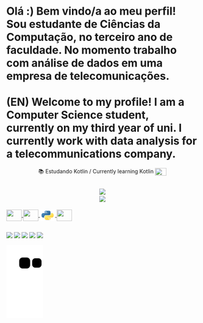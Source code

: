 <div>
<h1> Olá :) Bem vindo/a ao meu perfil! Sou estudante de Ciências da Computação, no terceiro ano de faculdade. No momento trabalho com análise de dados em uma empresa de telecomunicações. <br>
<br>  
(EN) Welcome to my profile! I am a Computer Science student, currently on my third year of uni. I currently work with data analysis for a telecommunications company.</h1>
<p style="text-align:center;"> 📚 Estudando Kotlin / Currently learning Kotlin  <img align="center" height="20" width="30" src="https://cdn.jsdelivr.net/gh/devicons/devicon@latest/icons/kotlin/kotlin-original.svg" /> </p>
</div>

<div align="center">
</br>
  <a href="https://github.com/GuiGuidugli">
  <img height="180em" src="https://github-readme-stats.vercel.app/api?username=GuiGuidugli&show_icons=true&theme=dracula&include_all_commits=true&count_private=true"/>
</br>
  <img height="180em" src="https://github-readme-stats.vercel.app/api/top-langs/?username=GuiGuidugli&layout=compact&langs_count=7&theme=dracula"/>
</div> 
<div style="display: inline_block"><br>
  <img align="center" height="30" width="40" src="https://cdn.jsdelivr.net/gh/devicons/devicon/icons/html5/html5-original.svg" />
  <img align="center" height="30" width="40" src="https://cdn.jsdelivr.net/gh/devicons/devicon/icons/css3/css3-original.svg" />
  <img align="center" height="30" width="40" src="https://raw.githubusercontent.com/devicons/devicon/master/icons/python/python-original.svg"> 
  <img align="center" height="30" width="40" src="https://cdn.jsdelivr.net/gh/devicons/devicon@latest/icons/kotlin/kotlin-original.svg" />
</div>  


##


<div> 
  <a href="https://www.youtube.com/channel/UCV1aK2Q98yy8Mdry2Gyeoqg" target="_blank"><img src="https://img.shields.io/badge/YouTube-FF0000?style=for-the-badge&logo=youtube&logoColor=white" target="_blank"></a>
  <a href="https://www.instagram.com/gui.guidugli" target="_blank"><img src="https://img.shields.io/badge/-Instagram-%23E4405F?style=for-the-badge&logo=instagram&logoColor=white" target="_blank"></a>
  <a href="https://www.twitch.tv/guilhermeguidugli" target="_blank"><img src="https://img.shields.io/badge/Twitch-9146FF?style=for-the-badge&logo=twitch&logoColor=white" target="_blank"></a>
  <a href = "mailto:guilhermegb2012@gmail.com"><img src="https://img.shields.io/badge/-Gmail-%23333?style=for-the-badge&logo=gmail&logoColor=white" target="_blank"></a>
  <a href="https://www.linkedin.com/in/guilherme-guidugli-borges-883890153/" target="_blank"><img src="https://img.shields.io/badge/-LinkedIn-%230077B5?style=for-the-badge&logo=linkedin&logoColor=white" target="_blank"></a> 
  
  ![Snake animation](https://github.com/GuiGuidugli/GuiGuidugli/blob/output/github-contribution-grid-snake.svg)
  
</div>  
  
  
